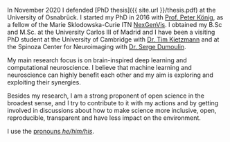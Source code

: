In November 2020 I defended [PhD thesis]({{ site.url }}/thesis.pdf) at the University of Osnabrück. I started my PhD in 2016 with [Prof. Peter König](https://portal.ikw.uni-osnabrueck.de/~NBP/PeterKoenig.html), as a fellow of the Marie Sklodowska-Curie ITN [NexGenVis](https://www.nextgenvis.eu). I obtained my B.Sc and M.Sc. at the University Carlos III of Madrid and I have been a visiting PhD student at the University of Cambridge with [Dr. Tim Kietzmann](http://www.timkietzmann.de/) and at the Spinoza Center for Neuroimaging with [Dr. Serge Dumoulin](http://www.spinozacentre.nl/dumoulin/).

My main research focus is on brain-inspired deep learning and computational neuroscience. I believe that machine learning and neuroscience can highly benefit each other and my aim is exploring and exploiting their synergies.

Besides my research, I am a strong proponent of open science in the broadest sense, and I try to contribute to it with my actions and by getting involved in discussions about how to make science more inclusive, open, reproducible, transparent and have less impact on the environment.

I use the [pronouns _he/him/his_](http://pronoun.is/he).
